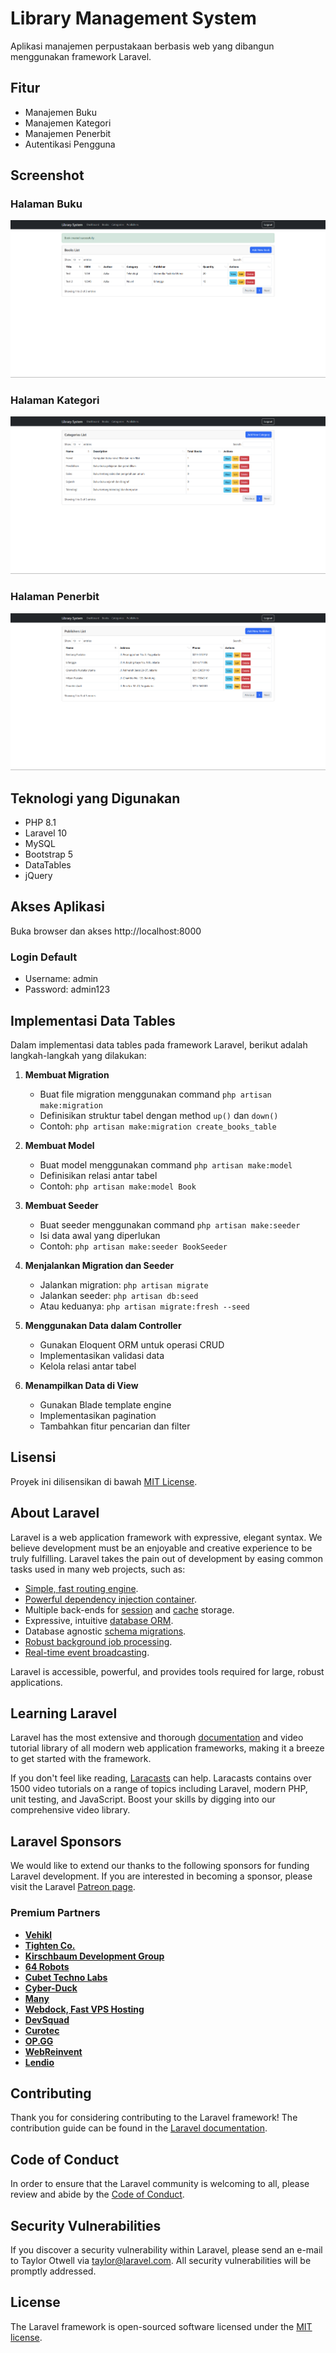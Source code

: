 <!-- <p align="center"><a href="https://laravel.com" target="_blank"><img src="https://raw.githubusercontent.com/laravel/art/master/logo-lockup/5%20SVG/2%20CMYK/1%20Full%20Color/laravel-logolockup-cmyk-red.svg" width="400"></a></p>

<p align="center">
<a href="https://travis-ci.org/laravel/framework"><img src="https://travis-ci.org/laravel/framework.svg" alt="Build Status"></a>
<a href="https://packagist.org/packages/laravel/framework"><img src="https://img.shields.io/packagist/dt/laravel/framework" alt="Total Downloads"></a>
<a href="https://packagist.org/packages/laravel/framework"><img src="https://img.shields.io/packagist/v/laravel/framework" alt="Latest Stable Version"></a>
<a href="https://packagist.org/packages/laravel/framework"><img src="https://img.shields.io/packagist/l/laravel/framework" alt="License"></a>
</p> -->

# Library Management System

Aplikasi manajemen perpustakaan berbasis web yang dibangun menggunakan framework Laravel.

## Fitur

- Manajemen Buku
- Manajemen Kategori
- Manajemen Penerbit
- Autentikasi Pengguna

## Screenshot

### Halaman Buku

![Books Management](asset/books.png)

### Halaman Kategori

![Categories Management](asset/categories.png)

### Halaman Penerbit

![Publishers Management](asset/publisher.png)

## Teknologi yang Digunakan

- PHP 8.1
- Laravel 10
- MySQL
- Bootstrap 5
- DataTables
- jQuery

## Akses Aplikasi

Buka browser dan akses http://localhost:8000

### Login Default

- Username: admin
- Password: admin123

## Implementasi Data Tables

Dalam implementasi data tables pada framework Laravel, berikut adalah langkah-langkah yang dilakukan:

1. **Membuat Migration**

   - Buat file migration menggunakan command `php artisan make:migration`
   - Definisikan struktur tabel dengan method `up()` dan `down()`
   - Contoh: `php artisan make:migration create_books_table`

2. **Membuat Model**

   - Buat model menggunakan command `php artisan make:model`
   - Definisikan relasi antar tabel
   - Contoh: `php artisan make:model Book`

3. **Membuat Seeder**

   - Buat seeder menggunakan command `php artisan make:seeder`
   - Isi data awal yang diperlukan
   - Contoh: `php artisan make:seeder BookSeeder`

4. **Menjalankan Migration dan Seeder**

   - Jalankan migration: `php artisan migrate`
   - Jalankan seeder: `php artisan db:seed`
   - Atau keduanya: `php artisan migrate:fresh --seed`

5. **Menggunakan Data dalam Controller**

   - Gunakan Eloquent ORM untuk operasi CRUD
   - Implementasikan validasi data
   - Kelola relasi antar tabel

6. **Menampilkan Data di View**
   - Gunakan Blade template engine
   - Implementasikan pagination
   - Tambahkan fitur pencarian dan filter

## Lisensi

Proyek ini dilisensikan di bawah [MIT License](LICENSE).

## About Laravel

Laravel is a web application framework with expressive, elegant syntax. We believe development must be an enjoyable and creative experience to be truly fulfilling. Laravel takes the pain out of development by easing common tasks used in many web projects, such as:

- [Simple, fast routing engine](https://laravel.com/docs/routing).
- [Powerful dependency injection container](https://laravel.com/docs/container).
- Multiple back-ends for [session](https://laravel.com/docs/session) and [cache](https://laravel.com/docs/cache) storage.
- Expressive, intuitive [database ORM](https://laravel.com/docs/eloquent).
- Database agnostic [schema migrations](https://laravel.com/docs/migrations).
- [Robust background job processing](https://laravel.com/docs/queues).
- [Real-time event broadcasting](https://laravel.com/docs/broadcasting).

Laravel is accessible, powerful, and provides tools required for large, robust applications.

## Learning Laravel

Laravel has the most extensive and thorough [documentation](https://laravel.com/docs) and video tutorial library of all modern web application frameworks, making it a breeze to get started with the framework.

If you don't feel like reading, [Laracasts](https://laracasts.com) can help. Laracasts contains over 1500 video tutorials on a range of topics including Laravel, modern PHP, unit testing, and JavaScript. Boost your skills by digging into our comprehensive video library.

## Laravel Sponsors

We would like to extend our thanks to the following sponsors for funding Laravel development. If you are interested in becoming a sponsor, please visit the Laravel [Patreon page](https://patreon.com/taylorotwell).

### Premium Partners

- **[Vehikl](https://vehikl.com/)**
- **[Tighten Co.](https://tighten.co)**
- **[Kirschbaum Development Group](https://kirschbaumdevelopment.com)**
- **[64 Robots](https://64robots.com)**
- **[Cubet Techno Labs](https://cubettech.com)**
- **[Cyber-Duck](https://cyber-duck.co.uk)**
- **[Many](https://www.many.co.uk)**
- **[Webdock, Fast VPS Hosting](https://www.webdock.io/en)**
- **[DevSquad](https://devsquad.com)**
- **[Curotec](https://www.curotec.com/services/technologies/laravel/)**
- **[OP.GG](https://op.gg)**
- **[WebReinvent](https://webreinvent.com/?utm_source=laravel&utm_medium=github&utm_campaign=patreon-sponsors)**
- **[Lendio](https://lendio.com)**

## Contributing

Thank you for considering contributing to the Laravel framework! The contribution guide can be found in the [Laravel documentation](https://laravel.com/docs/contributions).

## Code of Conduct

In order to ensure that the Laravel community is welcoming to all, please review and abide by the [Code of Conduct](https://laravel.com/docs/contributions#code-of-conduct).

## Security Vulnerabilities

If you discover a security vulnerability within Laravel, please send an e-mail to Taylor Otwell via [taylor@laravel.com](mailto:taylor@laravel.com). All security vulnerabilities will be promptly addressed.

## License

The Laravel framework is open-sourced software licensed under the [MIT license](https://opensource.org/licenses/MIT).
